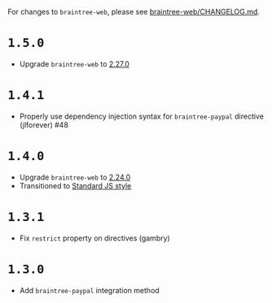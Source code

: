 For changes to `braintree-web`, please see [braintree-web/CHANGELOG.md](https://github.com/braintree/braintree-web/blob/master/CHANGELOG.md).

# `1.5.0`

- Upgrade `braintree-web` to [2.27.0](https://github.com/braintree/braintree-web/blob/master/CHANGELOG.md#2270)

# `1.4.1`

- Properly use dependency injection syntax for `braintree-paypal` directive (jlforever) #48

# `1.4.0`

- Upgrade `braintree-web` to [2.24.0](https://github.com/braintree/braintree-web/blob/master/CHANGELOG.md#2240)
- Transitioned to [Standard JS style](http://standardjs.com/)

# `1.3.1`

- Fix `restrict` property on directives (gambry)

# `1.3.0`

- Add `braintree-paypal` integration method
